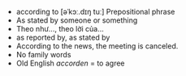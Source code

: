 - according to	[əˈkɔː.dɪŋ tuː]	Prepositional phrase
- As stated by someone or something
- Theo như..., theo lời của...
- as reported by, as stated by
- According to the news, the meeting is canceled.
- No family words
- Old English *accorden* = to agree